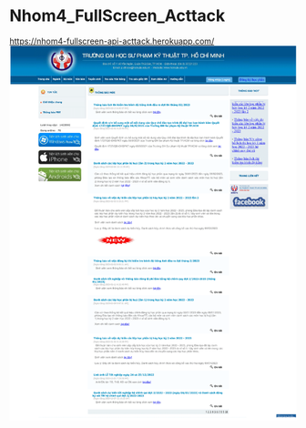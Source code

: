 # Nhom4_FullScreen_Acttack
https://nhom4-fullscreen-api-acttack.herokuapp.com/
![markdown](./img/boa.png)
